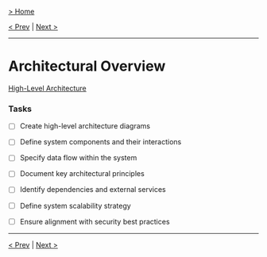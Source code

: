 [> Home](../readme.md)

[< Prev](readme)  |  [Next >](../6.Diagrams/readme)

---

# Architectural Overview

[High-Level Architecture](#architectural-overview)


### **Tasks**
* [ ] Create high-level architecture diagrams
* [ ] Define system components and their interactions
* [ ] Specify data flow within the system
* [ ] Document key architectural principles
* [ ] Identify dependencies and external services
* [ ] Define system scalability strategy
* [ ] Ensure alignment with security best practices


---

[< Prev](readme)  |  [Next >](../6.Diagrams/readme)
